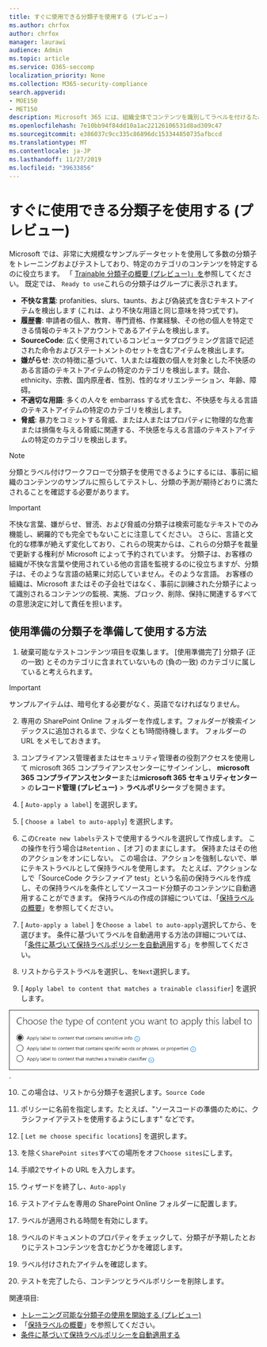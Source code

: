 ```yaml
---
title: すぐに使用できる分類子を使用する (プレビュー)
ms.author: chrfox
author: chrfox
manager: laurawi
audience: Admin
ms.topic: article
ms.service: O365-seccomp
localization_priority: None
ms.collection: M365-security-compliance
search.appverid:
- MOE150
- MET150
description: Microsoft 365 には、組織全体でコンテンツを識別してラベルを付けるために使用できる、machine learning 分類子を使用する準備ができました。 このトピックでは、これらを使用して分類子を使用する準備をする方法について説明します。
ms.openlocfilehash: 7e10bb94f84dd10a1ac22126106531d8ad309c47
ms.sourcegitcommit: e386037c9cc335c86896dc153344850735afbccd
ms.translationtype: MT
ms.contentlocale: ja-JP
ms.lasthandoff: 11/27/2019
ms.locfileid: "39633856"
---
```

# <a name="using-a-ready-to-use-classifier-preview"></a>すぐに使用できる分類子を使用する (プレビュー)

Microsoft では、非常に大規模なサンプルデータセットを使用して多数の分類子をトレーニングおよびテストしており、特定のカテゴリのコンテンツを特定するのに役立ちます。 「 [Trainable 分類子の概要 (プレビュー)」を](classifier-getting-started-with.md)参照してください。 既定では、 `Ready to use`これらの分類子はグループに表示されます。

- **不快な言葉**: profanities、slurs、taunts、および偽装式を含むテキストアイテムを検出します (これは、より不快な用語と同じ意味を持つ式です)。
- **履歴書**: 申請者の個人、教育、専門資格、作業経験、その他の個人を特定できる情報のテキストアカウントであるアイテムを検出します。
- **SourceCode**: 広く使用されているコンピュータプログラミング言語で記述された命令およびステートメントのセットを含むアイテムを検出します。
- **嫌がらせ**: 次の特徴に基づいて、1人または複数の個人を対象とした不快感のある言語のテキストアイテムの特定のカテゴリを検出します。競合、ethnicity、宗教、国内原産者、性別、性的なオリエンテーション、年齢、障碍。
- **不適切な用語**: 多くの人々を embarrass する式を含む、不快感を与える言語のテキストアイテムの特定のカテゴリを検出します。
- **脅威**: 暴力をコミットする脅威、または人またはプロパティに物理的な危害または損傷を与える脅威に関連する、不快感を与える言語のテキストアイテムの特定のカテゴリを検出します。

> [!NOTE]
> 分類とラベル付けワークフローで分類子を使用できるようにするには、事前に組織のコンテンツのサンプルに照らしてテストし、分類の予測が期待どおりに満たされることを確認する必要があります。

> [!IMPORTANT]
> 不快な言葉、嫌がらせ、冒涜、および脅威の分類子は検索可能なテキストでのみ機能し、網羅的でも完全でもないことに注意してください。 さらに、言語と文化的な標準が絶えず変化しており、これらの現実からは、これらの分類子を裁量で更新する権利が Microsoft によって予約されています。 分類子は、お客様の組織が不快な言葉や使用されている他の言語を監視するのに役立ちますが、分類子は、そのような言語の結果に対応していません。そのような言語。 お客様の組織は、Microsoft またはその子会社ではなく、事前に訓練された分類子によって識別されるコンテンツの監視、実施、ブロック、削除、保持に関連するすべての意思決定に対して責任を担います。

## <a name="how-to-prepare-for-and-use-a-ready-to-use-classifier"></a>使用準備の分類子を準備して使用する方法

1. 破棄可能なテストコンテンツ項目を収集します。 [使用準備完了] 分類子 (正の一致) とそのカテゴリに含まれていないもの (負の一致) のカテゴリに属していると考えられます。

> [!IMPORTANT]
> サンプルアイテムは、暗号化する必要がなく、英語でなければなりません。

2. 専用の SharePoint Online フォルダーを作成します。フォルダーが検索インデックスに追加されるまで、少なくとも1時間待機します。 フォルダーの URL をメモしておきます。

3. コンプライアンス管理者またはセキュリティ管理者の役割アクセスを使用して microsoft 365 コンプライアンスセンターにサインインし、 **microsoft 365 コンプライアンスセンター**または**microsoft 365 セキュリティセンター** > の**レコード管理 (プレビュー)** > **ラベルポリシー**タブを開きます。

4. [ `Auto-apply a label`] を選択します。

5. [ `Choose a label to auto-apply`] を選択します。

6. この`Create new labels`テストで使用するラベルを選択して作成します。 この操作を行う場合は`Retention` 、[オフ] のままにします。 保持またはその他のアクションをオンにしない。 この場合は、アクションを強制しないで、単にテキストラベルとして保持ラベルを使用します。 たとえば、アクションなしで「SourceCode クラシファイア test」という名前の保持ラベルを作成し、その保持ラベルを条件としてソースコード分類子のコンテンツに自動適用することができます。 保持ラベルの作成の詳細については、「[保持ラベルの概要](labels.md)」を参照してください。
  
7. [ `Auto-apply a label` ] を`Choose a label to auto-apply`選択してから、を選びます。 条件に基づいてラベルを自動適用する方法の詳細については、「[条件に基づいて保持ラベルポリシーを自動適用](labels.md#applying-a-retention-label-automatically-based-on-conditions)する」を参照してください。

8. リストからテストラベルを選択し、を`Next`選択します。

9. [ `Apply label to content that matches a trainable classifier`] を選択します。

![分類子を条件として選択する](media/classifier-pre-trained-apply-label-match-trainable-classifier.png).

10. この場合は、リストから分類子を選択します。`Source Code`

11. ポリシーに名前を指定します。たとえば、"ソースコードの準備のために、クラシファイアテストを使用するようにします" などです。

12. [ `Let me choose specific locations`] を選択します。

13. を除く`SharePoint sites`すべての場所をオフ`Choose sites`にします。

14. 手順2でサイトの URL を入力します。

15. ウィザードを終了し、`Auto-apply`

16. テストアイテムを専用の SharePoint Online フォルダーに配置します。

17. ラベルが適用される時間を有効にします。

18. ラベルのドキュメントのプロパティをチェックして、分類子が予期したとおりにテストコンテンツを含むかどうかを確認します。

19. ラベル付けされたアイテムを確認します。

20. テストを完了したら、コンテンツとラベルポリシーを削除します。

関連項目:

- [トレーニング可能な分類子の使用を開始する (プレビュー)](classifier-getting-started-with.md)
- 「[保持ラベルの概要](labels.md)」を参照してください。
- [条件に基づいて保持ラベルポリシーを自動適用する](labels.md#applying-a-retention-label-automatically-based-on-conditions)
